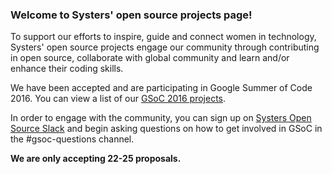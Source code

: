 ### Welcome to Systers' open source projects page!

To support our efforts to inspire, guide and connect women in technology, Systers' open source projects engage our community through contributing in open source, collaborate with global community and learn and/or enhance their coding skills.  

We have been accepted and are participating in Google Summer of Code 2016. You can view a list of our [GSoC 2016 projects](GSoC-2016).

In order to engage with the community, you can sign up on [Systers Open Source Slack](http://systers.io/slack-systers-opensource/) and begin asking questions on how to get involved in GSoC in the #gsoc-questions channel.

**We are only accepting 22-25 proposals.**